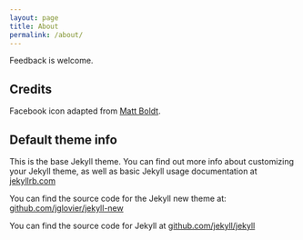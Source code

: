 ```yaml
---
layout: page
title: About
permalink: /about/
---
```


Feedback is welcome.

## Credits
Facebook icon adapted from [Matt Boldt][social-buttons].

[social-buttons]: http://www.mattboldt.com/demos/social-buttons/

## Default theme info
This is the base Jekyll theme. You can find out more info about customizing your Jekyll theme, as well as basic Jekyll usage documentation at [jekyllrb.com](http://jekyllrb.com/)

You can find the source code for the Jekyll new theme at: [github.com/jglovier/jekyll-new](https://github.com/jglovier/jekyll-new)

You can find the source code for Jekyll at [github.com/jekyll/jekyll](https://github.com/jekyll/jekyll)

